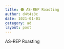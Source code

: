 ```yaml
---
title: 🟠 AS-REP Roasting
author: d4t4s3c
date: 1021-01-01
category: ad
layout: post
---
```



AS-REP Roasting
